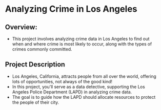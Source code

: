 # Analyzing Crime in Los Angeles

## Overview:
- This project involves analyzing crime data in Los Angeles to find out when and where crime is most likely to occur, along with the types of crimes commonly committed.

## Project Description
- Los Angeles, California, attracts people from all over the world, offering lots of opportunities, not always of the good kind!
- In this project, you'll serve as a data detective, supporting the Los Angeles Police Department (LAPD) in analyzing crime data.
- The goal is to guide how the LAPD should allocate resources to protect the people of their city.
